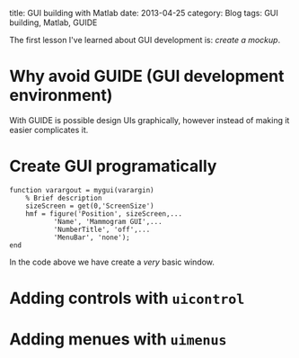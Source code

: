 title: GUI building with Matlab
date: 2013-04-25
category: Blog
tags: GUI building, Matlab, GUIDE

The first lesson I've learned about GUI development is: _create a mockup_.

# Why avoid GUIDE (GUI development environment)

With GUIDE is possible design UIs graphically, however instead of making it
easier complicates it.

# Create GUI programatically

    function varargout = mygui(varargin)
        % Brief description
        sizeScreen = get(0,'ScreenSize')
        hmf = figure('Position', sizeScreen,...
               'Name', 'Mammogram GUI',...
               'NumberTitle', 'off',...
               'MenuBar', 'none');
    end

In the code above we have create a _very_ basic window.

# Adding controls with <code>uicontrol</code>

# Adding menues with <code>uimenus</code>
